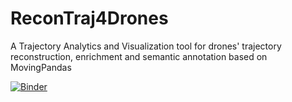 # ReconTraj4Drones
A Trajectory Analytics and Visualization tool for drones' trajectory reconstruction, enrichment and semantic annotation based on MovingPandas

[![Binder](https://mybinder.org/badge_logo.svg)](https://mybinder.org/v2/gh/AndreasSoularidis/ReconTraj4Drones/master?labpath=%2Ftutorials%2FReconTraj4Drones%20-%20Examples.ipynb)
